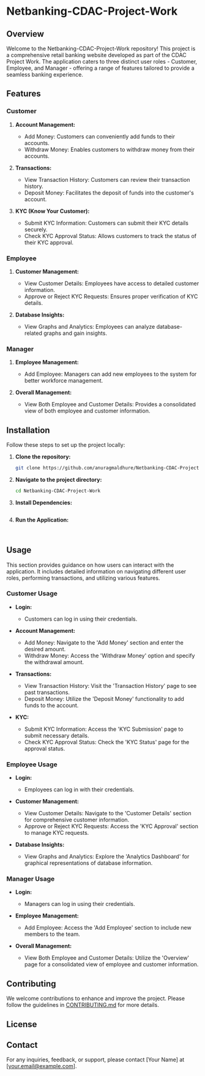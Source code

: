 

# Netbanking-CDAC-Project-Work

## Overview

Welcome to the Netbanking-CDAC-Project-Work repository! This project is a comprehensive retail banking website developed as part of the CDAC Project Work. The application caters to three distinct user roles - Customer, Employee, and Manager - offering a range of features tailored to provide a seamless banking experience.

## Features

### Customer

1. **Account Management:**
   - Add Money: Customers can conveniently add funds to their accounts.
   - Withdraw Money: Enables customers to withdraw money from their accounts.

2. **Transactions:**
   - View Transaction History: Customers can review their transaction history.
   - Deposit Money: Facilitates the deposit of funds into the customer's account.

3. **KYC (Know Your Customer):**
   - Submit KYC Information: Customers can submit their KYC details securely.
   - Check KYC Approval Status: Allows customers to track the status of their KYC approval.

### Employee

1. **Customer Management:**
   - View Customer Details: Employees have access to detailed customer information.
   - Approve or Reject KYC Requests: Ensures proper verification of KYC details.

2. **Database Insights:**
   - View Graphs and Analytics: Employees can analyze database-related graphs and gain insights.

### Manager

1. **Employee Management:**
   - Add Employee: Managers can add new employees to the system for better workforce management.

2. **Overall Management:**
   - View Both Employee and Customer Details: Provides a consolidated view of both employee and customer information.

## Installation

Follow these steps to set up the project locally:

1. **Clone the repository:**
   ```bash
   git clone https://github.com/anuragmaldhure/Netbanking-CDAC-Project-Work.git
   ```

2. **Navigate to the project directory:**
   ```bash
   cd Netbanking-CDAC-Project-Work
   ```

3. **Install Dependencies:**
   ```bash
   

4. **Run the Application:**
   ```bash
  

## Usage

This section provides guidance on how users can interact with the application. It includes detailed information on navigating different user roles, performing transactions, and utilizing various features.

### Customer Usage

- **Login:**
  - Customers can log in using their credentials.

- **Account Management:**
  - Add Money: Navigate to the 'Add Money' section and enter the desired amount.
  - Withdraw Money: Access the 'Withdraw Money' option and specify the withdrawal amount.

- **Transactions:**
  - View Transaction History: Visit the 'Transaction History' page to see past transactions.
  - Deposit Money: Utilize the 'Deposit Money' functionality to add funds to the account.

- **KYC:**
  - Submit KYC Information: Access the 'KYC Submission' page to submit necessary details.
  - Check KYC Approval Status: Check the 'KYC Status' page for the approval status.

### Employee Usage

- **Login:**
  - Employees can log in with their credentials.

- **Customer Management:**
  - View Customer Details: Navigate to the 'Customer Details' section for comprehensive customer information.
  - Approve or Reject KYC Requests: Access the 'KYC Approval' section to manage KYC requests.

- **Database Insights:**
  - View Graphs and Analytics: Explore the 'Analytics Dashboard' for graphical representations of database information.

### Manager Usage

- **Login:**
  - Managers can log in using their credentials.

- **Employee Management:**
  - Add Employee: Access the 'Add Employee' section to include new members to the team.

- **Overall Management:**
  - View Both Employee and Customer Details: Utilize the 'Overview' page for a consolidated view of employee and customer information.

## Contributing

We welcome contributions to enhance and improve the project. Please follow the guidelines in [CONTRIBUTING.md](CONTRIBUTING.md) for more details.

## License



## Contact

For any inquiries, feedback, or support, please contact [Your Name] at [your.email@example.com].

